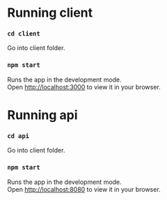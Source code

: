 # Running client 

### `cd client`
Go into client folder.

### `npm start`

Runs the app in the development mode.\
Open [http://localhost:3000](http://localhost:3000) to view it in your browser.

# Running api

### `cd api`
Go into client folder.

### `npm start`

Runs the app in the development mode.\
Open [http://localhost:8080](http://localhost:8080) to view it in your browser.